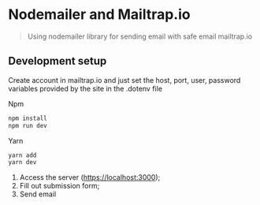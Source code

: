 # Nodemailer and Mailtrap.io
> Using nodemailer library for sending email with safe email mailtrap.io

## Development setup

Create account in mailtrap.io and just set the host, port, user, password variables provided by the site in the .dotenv file

Npm
```sh
npm install
npm run dev
```

Yarn 
```sh
yarn add
yarn dev
```

1. Access the server (<https://localhost:3000>);
2. Fill out submission form;
2. Send email



